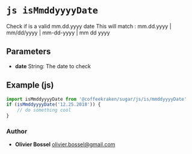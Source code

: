 


<!-- @namespace    sugar.js.is -->
<!-- @name    isMmddyyyyDate -->

# ```js isMmddyyyyDate ```


Check if is a valid mm.dd.yyyy date
This will match : mm.dd.yyyy | mm/dd/yyyy | mm-dd-yyyy | mm dd yyyy

## Parameters

- **date**  String: The date to check



## Example (js)

```js
import isMmddyyyyDate from '@coffeekraken/sugar/js/is/mmddyyyyDate'
if (isMmddyyyyDate('12.25.2018')) {
    // do something cool
}
```


### Author
- **Olivier Bossel** <a href="mailto:olivier.bossel@gmail.com">olivier.bossel@gmail.com</a> 



